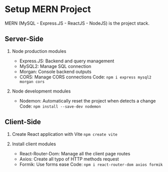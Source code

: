 # Setup MERN Project

MERN (MySQL - Express.JS - ReactJS - NodeJS) is the project stack.

## Server-Side

1. Node production modules
   - Express.JS: Backend and query management
   - MySQL2: Manage SQL connection
   - Morgan: Console backend outputs
   - CORS: Manage CORS connections
   Code: `npm i express mysql2 morgan cors`

2. Node development modules
   - Nodemon: Automatically reset the project when detects a change
   Code: `npm install --save-dev nodemon`

## Client-Side

1. Create React application with Vite
   `npm create vite`

2. Install client modules
   - React-Router-Dom: Manage all the client page routes
   - Axios: Create all typo of HTTP methods request
   - Formik: Use forms ease
   Code: `npm i react-router-dom axios formik`
